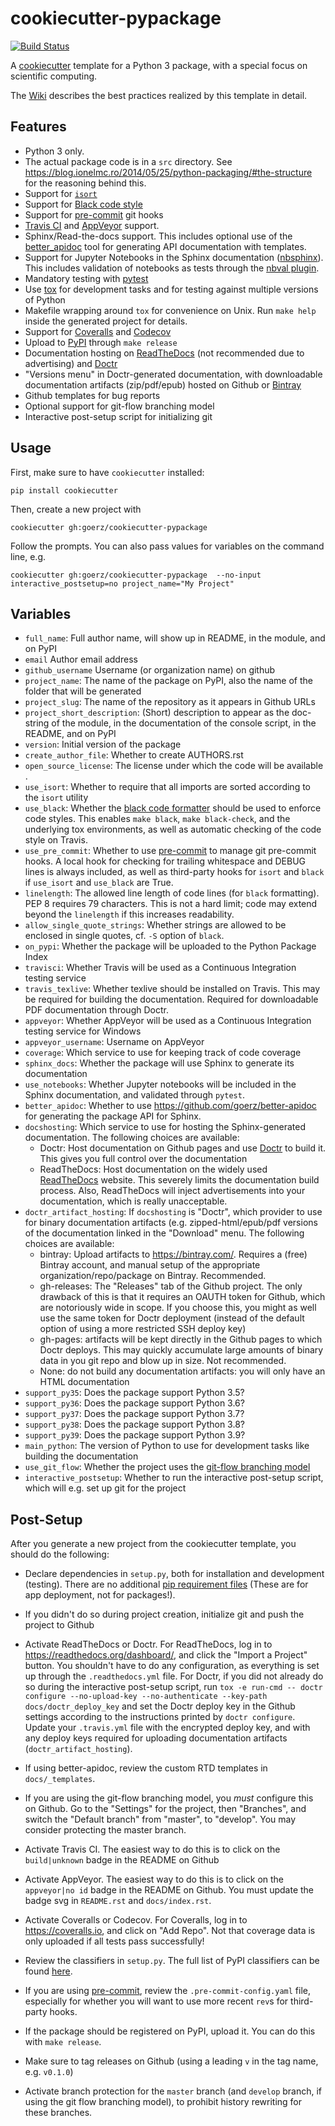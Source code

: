 cookiecutter-pypackage
======================

[![Build Status](https://travis-ci.org/goerz/cookiecutter-pypackage.svg?branch=master)](https://travis-ci.org/goerz/cookiecutter-pypackage)

A [cookiecutter][] template for a Python 3 package, with a special focus on scientific computing.

The [Wiki][] describes the best practices realized by this template in detail.

[cookiecutter]: https://github.com/audreyr/cookiecutter
[Wiki]: https://github.com/goerz/cookiecutter-pypackage/wiki


Features
--------


* Python 3 only.
* The actual package code is in a `src` directory. See <https://blog.ionelmc.ro/2014/05/25/python-packaging/#the-structure> for the reasoning behind this.
* Support for [`isort`](https://github.com/timothycrosley/isort#readme)
* Support for [Black code style](https://github.com/ambv/black#readme)
* Support for [pre-commit](https://pre-commit.com) git hooks
* [Travis CI](https://travis-ci.org) and [AppVeyor](http://appveyor.com) support.
* Sphinx/Read-the-docs support. This includes optional use of the [better_apidoc](https://github.com/goerz/better-apidoc) tool for generating API documentation with templates.
* Support for Jupyter Notebooks in the Sphinx documentation ([nbsphinx](https://nbsphinx.readthedocs.io/en/latest/)). This includes validation of notebooks as tests through the [nbval plugin](https://nbval.readthedocs.io/en/latest/).
* Mandatory testing with [pytest](https://docs.pytest.org)
* Use [tox](https://tox.readthedocs.io/) for development tasks and for testing against multiple versions of Python
* Makefile wrapping around `tox` for convenience on Unix. Run `make help` inside the generated project for details.
* Support for [Coveralls](http://coveralls.io) and [Codecov](http://codecov.io)
* Upload to [PyPI](https://pypi.org) through `make release`
* Documentation hosting on [ReadTheDocs](https://readthedocs.org) (not recommended due to advertising) and [Doctr](https://drdoctr.github.io)
* "Versions menu" in Doctr-generated documentation, with downloadable documentation artifacts (zip/pdf/epub) hosted on Github or [Bintray](http://bintray.com)
* Github templates for bug reports
* Optional support for git-flow branching model
* Interactive post-setup script for initializing git


Usage
-----

First, make sure to have `cookiecutter` installed:

    pip install cookiecutter

Then, create a new project with

    cookiecutter gh:goerz/cookiecutter-pypackage

Follow the prompts. You can also pass values for variables on the command line, e.g.

    cookiecutter gh:goerz/cookiecutter-pypackage  --no-input interactive_postsetup=no project_name="My Project"


Variables
---------

* `full_name`: Full author name, will show up in README, in the module, and on PyPI
* `email` Author email address
* `github_username` Username (or organization name) on github
* `project_name`: The name of the package on PyPI, also the name of the folder that will be generated
* `project_slug`: The name of the repository as it appears in Github URLs
* `project_short_description`: (Short) description to appear as the doc-string of the module, in the documentation of the console script, in the README, and on PyPI
* `version`: Initial version of the package
* `create_author_file`: Whether to create AUTHORS.rst
* `open_source_license`: The license under which the code will be available .
* `use_isort`: Whether to require that all imports are sorted according to the `isort` utility
* `use_black`: Whether the [black code formatter](https://github.com/ambv/black) should be used to enforce code styles. This enables `make black`, `make black-check`, and the underlying tox environments, as well as automatic checking of the code style on Travis.
* `use_pre_commit`: Whether to use [pre-commit](https://pre-commit.com) to manage git pre-commit hooks. A local hook for checking for trailing whitespace and DEBUG lines is always included, as well as third-party hooks for `isort` and `black` if `use_isort` and `use_black` are True.
* `linelength`: The allowed line length of code lines (for `black` formatting). PEP 8 requires 79 characters. This is not a hard limit; code may extend beyond the `linelength` if this increases readability.
* `allow_single_quote_strings`: Whether strings are allowed to be enclosed in single quotes, cf. `-S` option of `black`.
* `on_pypi`: Whether the package will be uploaded to the Python Package Index
* `travisci`: Whether Travis will be used as a Continuous Integration testing service
* `travis_texlive`: Whether texlive should be installed on Travis. This may be required for building the documentation. Required for downloadable PDF documentation through Doctr.
* `appveyor`: Whether AppVeyor will be used as a Continuous Integration testing service for Windows
* `appveyor_username`: Username on AppVeyor
* `coverage`: Which service to use for keeping track of code coverage
* `sphinx_docs`: Whether the package will use Sphinx to generate its documentation
* `use_notebooks`: Whether Jupyter notebooks will be included in the Sphinx documentation, and validated through `pytest`.
* `better_apidoc`: Whether to use <https://github.com/goerz/better-apidoc> for generating the package API for Sphinx.
* `docshosting`: Which service to use for hosting the Sphinx-generated documentation. The following choices are available:
    * Doctr: Host documentation on Github pages and use [Doctr](https://drdoctr.github.io) to build it. This gives you full control over the documentation
    * ReadTheDocs: Host documentation on the widely used [ReadTheDocs](https://readthedocs.org) website. This severely limits the documentation build process. Also, ReadTheDocs will inject advertisements into your documentation, which is really unacceptable.
* `doctr_artifact_hosting`: If `docshosting` is "Doctr", which provider to use for binary documentation artifacts (e.g. zipped-html/epub/pdf versions of the documentation linked in the "Download" menu. The following choices are available:
    * bintray: Upload artifacts to https://bintray.com/. Requires a (free) Bintray account, and manual setup of the appropriate organization/repo/package on Bintray. Recommended.
    * gh-releases: The "Releases" tab of the Github project. The only drawback of this is that it requires an OAUTH token for Github, which are notoriously wide in scope. If you choose this, you might as well use the same token for Doctr deployment (instead of the default option of using a more restricted SSH deploy key)
    * gh-pages: artifacts will be kept directly in the Github pages to which Doctr deploys. This may quickly accumulate large amounts of binary data in you git repo and blow up in size. Not recommended.
    * None: do not build any documentation artifacts: you will only have an HTML documentation
* `support_py35`: Does the package support Python 3.5?
* `support_py36`: Does the package support Python 3.6?
* `support_py37`: Does the package support Python 3.7?
* `support_py38`: Does the package support Python 3.8?
* `support_py39`: Does the package support Python 3.9?
* `main_python`: The version of Python to use for development tasks like building the documentation
* `use_git_flow`: Whether the project uses the [git-flow branching model](https://github.com/nvie/gitflow#git-flow)
* `interactive_postsetup`: Whether to run the interactive post-setup script, which will e.g. set up git for the project


Post-Setup
----------

After you generate a new project from the cookiecutter template, you should do the following:

*   Declare dependencies in `setup.py`, both for installation and development (testing).  There are no additional [pip requirement files](https://pip.pypa.io/en/stable/user_guide/#requirements-files) (These are for app deployment, not for packages!).

*   If you didn't do so during project creation, initialize git and push the project to Github

*   Activate ReadTheDocs or Doctr. For ReadTheDocs, log in to <https://readthedocs.org/dashboard/>, and click the "Import a Project" button. You shouldn't have to do any configuration, as everything is set up through the `.readthedocs.yml` file.  For Doctr, if you did not already do so during the interactive post-setup script, run `tox -e run-cmd -- doctr configure --no-upload-key --no-authenticate --key-path docs/doctr_deploy_key` and set the Doctr deploy key in the Github settings according to the instructions printed by `doctr configure`. Update your `.travis.yml` file with the encrypted deploy key, and with any deploy keys required for uploading documentation artifacts (`doctr_artifact_hosting`).

*   If using better-apidoc, review the custom RTD templates in `docs/_templates`.


*   If you are using the git-flow branching model, you *must* configure this on Github. Go to the "Settings" for the project, then "Branches", and switch the "Default branch" from "master", to "develop". You may consider protecting the master branch.

*   Activate Travis CI. The easiest way to do this is to click on the `build|unknown` badge in the README on Github

*   Activate AppVeyor. The easiest way to do this is to click on the `appveyor|no id` badge in the README on Github. You must update the badge svg in `README.rst` and `docs/index.rst`.

*   Activate Coveralls or Codecov. For Coveralls, log in to <https://coveralls.io>, and click on "Add Repo". Not that coverage data is only uploaded if all tests pass successfully!

*   Review the classifiers in `setup.py`. The full list of PyPI classifiers can be found [here](https://pypi.python.org/pypi?:action=list_classifiers).

*   If you are using [pre-commit](https://pre-commit.com), review the `.pre-commit-config.yaml` file, especially for whether you will want to use more recent `rev`s for third-party hooks.

*   If the package should be registered on PyPI, upload it. You can do this with `make release`.

*   Make sure to tag releases on Github (using a leading `v` in the tag name, e.g. `v0.1.0`)

*   Activate branch protection for the `master` branch (and `develop` branch, if using the git flow branching model), to prohibit history rewriting for these branches.
